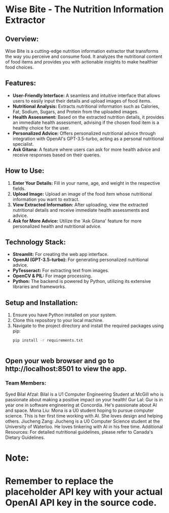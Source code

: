 # Wise Bite - The Nutrition Information Extractor

## Overview:
Wise Bite is a cutting-edge nutrition information extractor that transforms the way you perceive and consume food. It analyzes the nutritional content of food items and provides you with actionable insights to make healthier food choices.

## Features:
- **User-Friendly Interface:** A seamless and intuitive interface that allows users to easily input their details and upload images of food items.
- **Nutritional Analysis:** Extracts nutritional information such as Calories, Fat, Sodium, Sugars, and Protein from the uploaded images.
- **Health Assessment:** Based on the extracted nutrition details, it provides an immediate health assessment, advising if the chosen food item is a healthy choice for the user.
- **Personalized Advice:** Offers personalized nutritional advice through integration with OpenAI's GPT-3.5-turbo, acting as a personal nutritional specialist.
- **Ask Gitana:** A feature where users can ask for more health advice and receive responses based on their queries.

## How to Use:
1. **Enter Your Details:** Fill in your name, age, and weight in the respective fields.
2. **Upload Image:** Upload an image of the food item whose nutritional information you want to extract.
3. **View Extracted Information:** After uploading, view the extracted nutritional details and receive immediate health assessments and advice.
4. **Ask for More Advice:** Utilize the 'Ask Gitana' feature for more personalized health and nutritional advice.

## Technology Stack:
- **Streamlit:** For creating the web app interface.
- **OpenAI (GPT-3.5-turbo):** For generating personalized nutritional advice.
- **PyTesseract:** For extracting text from images.
- **OpenCV & PIL:** For image processing.
- **Python:** The backend is powered by Python, utilizing its extensive libraries and frameworks.

## Setup and Installation:
1. Ensure you have Python installed on your system.
2. Clone this repository to your local machine.
3. Navigate to the project directory and install the required packages using pip:
   ```sh
   pip install -r requirements.txt



## Open your web browser and go to http://localhost:8501 to view the app.
### Team Members:
Syed Bilal Afzal: Bilal is a U1 Computer Engineering Student at McGill who is passionate about making a positive impact on your health!
Gur Lal: Gur is in year one in software engineering at Concordia. He's passionate about AI and space.
Mona Liu: Mona is a U0 student hoping to pursue computer science. This is her first time working with AI. She loves design and helping others.
Jiucheng Zang: Jiucheng is a U0 Computer Science student at the University of Waterloo. He loves tinkering with AI in his free time.
Additional Resources:
For detailed nutritional guidelines, please refer to Canada's Dietary Guidelines.

# Note:
# Remember to replace the placeholder API key with your actual OpenAI API key in the source code.
